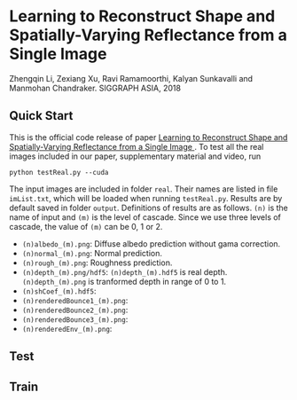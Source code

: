 # Learning to Reconstruct Shape and Spatially-Varying Reflectance from a Single Image 
Zhengqin Li, Zexiang Xu, Ravi Ramamoorthi, Kalyan Sunkavalli and Manmohan Chandraker. SIGGRAPH ASIA, 2018

## Quick Start
This is the official code release of paper [Learning to Reconstruct Shape and Spatially-Varying Reflectance from a Single Image ](https://drive.google.com/file/d/17K3RrWQ48gQynOhZHq1g5sQgjLjoMiPk/view). To test all the real images included in our paper, supplementary material and video, run
```
python testReal.py --cuda 
```
The input images are included in folder `real`. Their names are listed in file `imList.txt`, which will be loaded when running `testReal.py`. Results are by default saved in folder `output`. Definitions of results are as follows. `(n)` is the name of input and `(m)` is the level of cascade. Since we use three levels of cascade, the value of `(m)` can be 0, 1 or 2.
* `(n)albedo_(m).png`: Diffuse albedo prediction without gama correction. 
* `(n)normal_(m).png`: Normal prediction.
* `(n)rough_(m).png`: Roughness prediction.
* `(n)depth_(m).png/hdf5`: `(n)depth_(m).hdf5` is real depth. `(n)depth_(m).png` is tranformed depth in range of 0 to 1.  
* `(n)shCoef_(m).hdf5`:
* `(n)renderedBounce1_(m).png`:
* `(n)renderedBounce2_(m).png`:
* `(n)renderedBounce3_(m).png`:
* `(n)renderedEnv_(m).png`:

## Test

## Train
